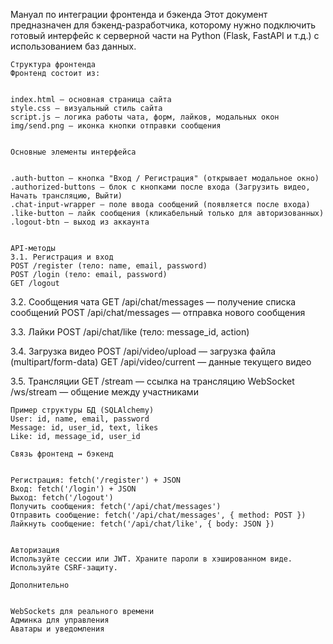 Мануал по интеграции фронтенда и бэкенда
Этот документ предназначен для бэкенд-разработчика, которому нужно подключить готовый интерфейс к серверной части на Python (Flask, FastAPI и т.д.) с использованием баз данных.   

    Структура фронтенда
    Фронтенд состоит из:
     

    index.html — основная страница сайта  
    style.css — визуальный стиль сайта  
    script.js — логика работы чата, форм, лайков, модальных окон  
    img/send.png — иконка кнопки отправки сообщения
     

    Основные элементы интерфейса
     

    .auth-button — кнопка "Вход / Регистрация" (открывает модальное окно)  
    .authorized-buttons — блок с кнопками после входа (Загрузить видео, Начать трансляцию, Выйти)  
    .chat-input-wrapper — поле ввода сообщений (появляется после входа)  
    .like-button — лайк сообщения (кликабельный только для авторизованных)  
    .logout-btn — выход из аккаунта
     

    API-методы
    3.1. Регистрация и вход
    POST /register (тело: name, email, password)
    POST /login (тело: email, password)
    GET /logout
     

3.2. Сообщения чата
GET /api/chat/messages — получение списка сообщений
POST /api/chat/messages — отправка нового сообщения   

3.3. Лайки
POST /api/chat/like (тело: message_id, action)   

3.4. Загрузка видео
POST /api/video/upload — загрузка файла (multipart/form-data)
GET /api/video/current — данные текущего видео   

3.5. Трансляции
GET /stream — ссылка на трансляцию
WebSocket /ws/stream — общение между участниками   

    Пример структуры БД (SQLAlchemy)
    User: id, name, email, password
    Message: id, user_id, text, likes
    Like: id, message_id, user_id   

    Связь фронтенд ↔ бэкенд 
     

    Регистрация: fetch('/register') + JSON  
    Вход: fetch('/login') + JSON  
    Выход: fetch('/logout')  
    Получить сообщения: fetch('/api/chat/messages')  
    Отправить сообщение: fetch('/api/chat/messages', { method: POST })  
    Лайкнуть сообщение: fetch('/api/chat/like', { body: JSON })
     

    Авторизация
    Используйте сессии или JWT. Храните пароли в хэшированном виде. Используйте CSRF-защиту.   

    Дополнительно 
     

    WebSockets для реального времени  
    Админка для управления  
    Аватары и уведомления
     